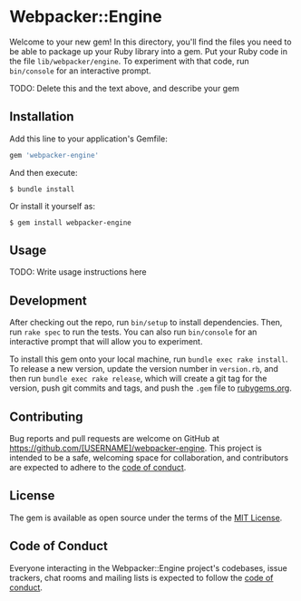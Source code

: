 # Webpacker::Engine

Welcome to your new gem! In this directory, you'll find the files you need to be able to package up your Ruby library into a gem. Put your Ruby code in the file `lib/webpacker/engine`. To experiment with that code, run `bin/console` for an interactive prompt.

TODO: Delete this and the text above, and describe your gem

## Installation

Add this line to your application's Gemfile:

```ruby
gem 'webpacker-engine'
```

And then execute:

    $ bundle install

Or install it yourself as:

    $ gem install webpacker-engine

## Usage

TODO: Write usage instructions here

## Development

After checking out the repo, run `bin/setup` to install dependencies. Then, run `rake spec` to run the tests. You can also run `bin/console` for an interactive prompt that will allow you to experiment.

To install this gem onto your local machine, run `bundle exec rake install`. To release a new version, update the version number in `version.rb`, and then run `bundle exec rake release`, which will create a git tag for the version, push git commits and tags, and push the `.gem` file to [rubygems.org](https://rubygems.org).

## Contributing

Bug reports and pull requests are welcome on GitHub at https://github.com/[USERNAME]/webpacker-engine. This project is intended to be a safe, welcoming space for collaboration, and contributors are expected to adhere to the [code of conduct](https://github.com/[USERNAME]/webpacker-engine/blob/master/CODE_OF_CONDUCT.md).


## License

The gem is available as open source under the terms of the [MIT License](https://opensource.org/licenses/MIT).

## Code of Conduct

Everyone interacting in the Webpacker::Engine project's codebases, issue trackers, chat rooms and mailing lists is expected to follow the [code of conduct](https://github.com/[USERNAME]/webpacker-engine/blob/master/CODE_OF_CONDUCT.md).
